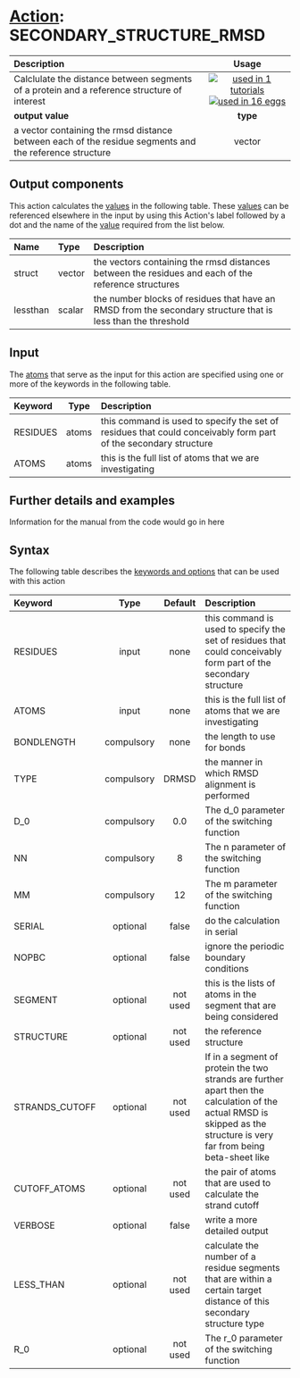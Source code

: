 # [Action](actions.md): SECONDARY_STRUCTURE_RMSD

| Description    | Usage |
|:--------|:--------:|
| Calclulate the distance between segments of a protein and a reference structure of interest | [![used in 1 tutorials](https://img.shields.io/badge/tutorials-1-green.svg)](https://www.plumed-tutorials.org/browse.html?search=SECONDARY_STRUCTURE_RMSD)[![used in 16 eggs](https://img.shields.io/badge/nest-16-green.svg)](https://www.plumed-nest.org/browse.html?search=SECONDARY_STRUCTURE_RMSD)|
 | **output value** | **type** |
| a vector containing the rmsd distance between each of the residue segments and the reference structure | vector |

## Output components

This action calculates the [values](pecifying_arguments.html) in the following table.  These [values](pecifying_arguments.html) can be referenced elsewhere in the input by using this Action's label followed by a dot and the name of the [value](pecifying_arguments.html) required from the list below.

| Name | Type | Description |
|:-------|:-----|:-------|
| struct | vector | the vectors containing the rmsd distances between the residues and each of the reference structures | 
| lessthan | scalar | the number blocks of residues that have an RMSD from the secondary structure that is less than the threshold | 


## Input

The [atoms](specifying_atoms.html) that serve as the input for this action are specified using one or more of the keywords in the following table.

| Keyword |  Type | Description |
|:--------|:------:|:-----------|
| RESIDUES | atoms | this command is used to specify the set of residues that could conceivably form part of the secondary structure |
| ATOMS | atoms | this is the full list of atoms that we are investigating |


## Further details and examples 
Information for the manual from the code would go in here 
## Syntax 
The following table describes the [keywords and options](parsing.md) that can be used with this action 

| Keyword | Type | Default | Description |
|:-------|:----:|:-------:|:-----------|
| RESIDUES | input | none | this command is used to specify the set of residues that could conceivably form part of the secondary structure |
| ATOMS | input | none | this is the full list of atoms that we are investigating |
| BONDLENGTH | compulsory | none | the length to use for bonds |
| TYPE | compulsory | DRMSD |  the manner in which RMSD alignment is performed |
| D_0 | compulsory | 0.0 |  The d_0 parameter of the switching function |
| NN | compulsory | 8 |  The n parameter of the switching function |
| MM | compulsory | 12 |  The m parameter of the switching function |
| SERIAL | optional | false |  do the calculation in serial |
| NOPBC | optional | false |  ignore the periodic boundary conditions |
| SEGMENT | optional | not used | this is the lists of atoms in the segment that are being considered |
| STRUCTURE | optional | not used | the reference structure |
| STRANDS_CUTOFF | optional | not used | If in a segment of protein the two strands are further apart then the calculation of the actual RMSD is skipped as the structure is very far from being beta-sheet like |
| CUTOFF_ATOMS | optional | not used | the pair of atoms that are used to calculate the strand cutoff |
| VERBOSE | optional | false |  write a more detailed output |
| LESS_THAN | optional | not used | calculate the number of a residue segments that are within a certain target distance of this secondary structure type |
| R_0 | optional | not used | The r_0 parameter of the switching function |
